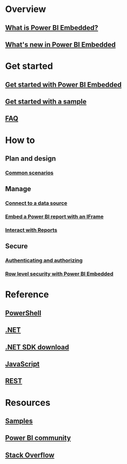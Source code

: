 # Overview
## [What is Power BI Embedded?](power-bi-embedded-what-is-power-bi-embedded.md)
## [What's new in Power BI Embedded](power-bi-embedded-whats-new.md)

# Get started
## [Get started with Power BI Embedded](power-bi-embedded-get-started.md)
## [Get started with a sample](power-bi-embedded-get-started-sample.md)
## [FAQ](power-bi-embedded-faq.md)

# How to
## Plan and design
### [Common scenarios](power-bi-embedded-scenarios.md)

## Manage
### [Connect to a data source](power-bi-embedded-connect-datasource.md)
### [Embed a Power BI report with an IFrame](power-bi-embedded-iframe.md)
### [Interact with Reports](power-bi-embedded-interact-with-reports.md)

## Secure
### [Authenticating and authorizing](power-bi-embedded-app-token-flow.md)
### [Row level security with Power BI Embedded ](power-bi-embedded-rls.md)

# Reference
## [PowerShell](https://docs.microsoft.com/powershell/azureps-cmdlets-docs/)
## [.NET](https://docs.microsoft.com/dotnet/api/)
## [.NET SDK download](https://www.nuget.org/profiles/powerbi)
## [JavaScript](https://github.com/Microsoft/PowerBI-JavaScript)
## [REST](https://docs.microsoft.com/rest/api/powerbiembedded/)


# Resources
## [Samples](https://github.com/Azure-Samples/power-bi-embedded-integrate-report-into-web-app/)
## [Power BI community](http://community.powerbi.com/t5/Developer/bd-p/Developer)
## [Stack Overflow](http://stackoverflow.com/questions/tagged/powerbi)
